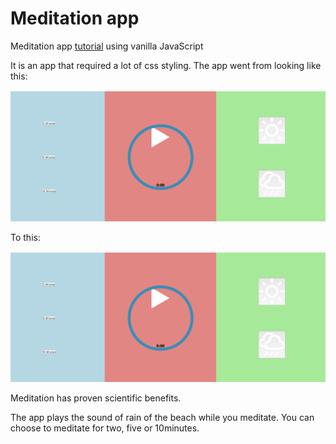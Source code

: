 # Meditation app
Meditation app <a href="https://www.youtube.com/watch?v=oMBXdZzYqEk&list=PLDyQo7g0_nsXlSfuoBpG5Fgz0Qe3IvWnA&index=10">tutorial</a> using vanilla JavaScript

It is an app that required a lot of css styling.  The app went from looking like this:

![alt text](./images/styling.png)


To this:

![alt text](./images/styling.png)


Meditation has proven scientific benefits.

The app plays the sound of rain of the beach while you meditate.  You can choose to meditate for two, five or 10minutes.  
